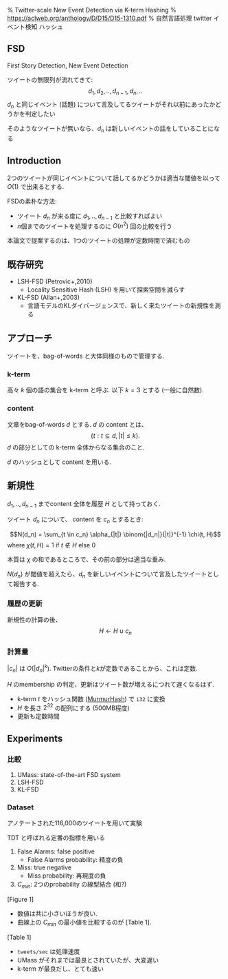 % Twitter-scale New Event Detection via K-term Hashing
% https://aclweb.org/anthology/D/D15/D15-1310.pdf
% 自然言語処理 twitter イベント検知 ハッシュ

## FSD

First Story Detection, New Event Detection

ツイートの無限列が流れてきて:
$$d_1,d_2,..,d_{n-1},d_n,..$$
$d_n$ と同じイベント (話題) について言及してるツイートがそれ以前にあったかどうかを判定したい

そのようなツイートが無いなら、$d_n$ は新しいイベントの話をしていることになる

## Introduction

2つのツイートが同じイベントについて話してるかどうかは適当な閾値を以って $O(1)$ で出来るとする.

FSDの素朴な方法:

- ツイート $d_n$ が来る度に $d_1,..,d_{n-1}$ と比較すればよい
- $n$個までのツイートを処理するのに $O(n^2)$ 回の比較を行う

本論文で提案するのは、1つのツイートの処理が定数時間で済むもの

## 既存研究

- LSH-FSD (Petrovic+,2010)
    - Locality Sensitive Hash (LSH) を用いて探索空間を減らす
- KL-FSD (Allan+,2003)
    - 言語モデルのKLダイバージェンスで、新しく来たツイートの新規性を測る

## アプローチ

ツイートを、bag-of-words と大体同様のもので管理する.

### k-term

高々 $k$ 個の語の集合を k-term と呼ぶ.
以下 $k=3$ とする (一般に自然数).

### content

文章をbag-of-words $d$ とする.
$d$ の content とは、
$$\{ t : t \subseteq d, |t| \leq k \}.$$
$d$ の部分としての k-term 全体からなる集合のこと.

$d$ のハッシュとして content を用いる.

## 新規性

$d_1,..,d_{n-1}$ までcontent 全体を履歴 $H$ として持っておく.

ツイート $d_n$ について、
content を $c_n$ とするとき:

$$N(d_n) = \sum_{t \in c_n} \alpha_{|t|} \binom{|d_n|}{|t|}^{-1} \chi(t, H)$$
where $\chi(t,H) = 1$ if $t \not\in H$ else $0$

本質は $\chi$ の和であるところで、その前の部分は適当な重み.

$N(d_n)$ が閾値を超えたら、$d_n$ を新しいイベントについて言及したツイートとして報告する.

### 履歴の更新

新規性の計算の後、
$$H \leftarrow H \cup c_n$$

### 計算量

$|c_n|$ は $O(|d_n|^k)$.
Twitterの条件と$k$が定数であることから、これは定数.

$H$ のmembership の判定、更新はツイート数が増えるにつれて遅くなるはず.

- k-term $t$ をハッシュ関数 ([MurmurHash](https://en.wikipedia.org/wiki/MurmurHash)) で `i32` に変換
- $H$ を長さ $2^{32}$ の配列にする (500MB程度)
- 更新も定数時間

## Experiments

### 比較
1. UMass: state-of-the-art FSD system
1. LSH-FSD
1. KL-FSD

### Dataset
アノテートされた116,000のツイートを用いて実験

TDT と呼ばれる定番の指標を用いる

1. False Alarms: false positive
    - False Alarms probability: 精度の負
1. Miss: true negative
    - Miss probability: 再現度の負
1. $C_{min}$: 2つのprobability の線型結合 (和?)

[Figure 1]

- 数値は共に小さいほうが良い.
- 曲線上の $C_{min}$ の最小値を比較するのが [Table 1].

[Table 1]

- `tweets/sec` は処理速度
- UMass がそれまでは最良とされていたが、大変遅い
- k-term が最良だし、とても速い
